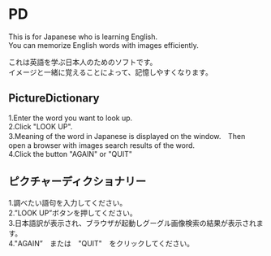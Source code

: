 # PD
This is for Japanese who is learning English.  
You can memorize English words with images efficiently.  
  
これは英語を学ぶ日本人のためのソフトです。  
イメージと一緒に覚えることによって、記憶しやすくなります。  
  
## PictureDictionary  
1.Enter the word you want to look up.  
2.Click "LOOK UP".  
3.Meaning of the word in Japanese is displayed on the window.　Then open a browser with images search results of the word.  
4.Click the button "AGAIN" or "QUIT"  
  
## ピクチャーディクショナリー  
1.調べたい語句を入力してください。  
2.”LOOK UP”ボタンを押してください。  
3.日本語訳が表示され、ブラウザが起動しグーグル画像検索の結果が表示されます。  
4."AGAIN”　または　"QUIT"　をクリックしてください。  
